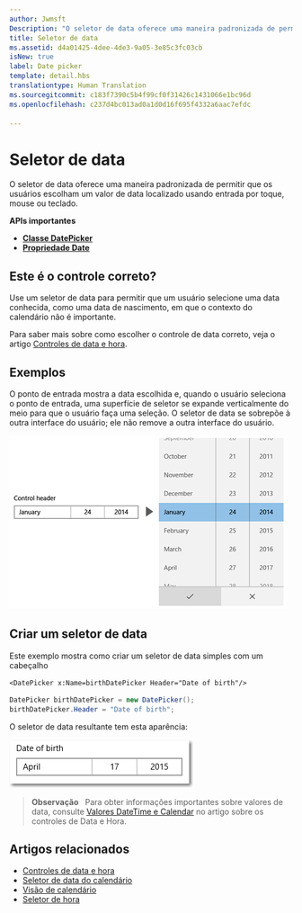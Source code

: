 ```yaml
---
author: Jwmsft
Description: "O seletor de data oferece uma maneira padronizada de permitir que os usuários escolham um valor de data localizado usando entrada por toque, mouse ou teclado."
title: Seletor de data
ms.assetid: d4a01425-4dee-4de3-9a05-3e85c3fc03cb
isNew: true
label: Date picker
template: detail.hbs
translationtype: Human Translation
ms.sourcegitcommit: c183f7390c5b4f99cf0f31426c1431066e1bc96d
ms.openlocfilehash: c237d4bc013ad0a1d0d16f695f4332a6aac7efdc

---
```


# Seletor de data

O seletor de data oferece uma maneira padronizada de permitir que os usuários escolham um valor de data localizado usando entrada por toque, mouse ou teclado. 

<span class="sidebar_heading" style="font-weight: bold;">APIs importantes</span>

-   [**Classe DatePicker**](https://msdn.microsoft.com/library/windows/apps/xaml/windows.ui.xaml.controls.datepicker.aspx)
-   [**Propriedade Date**](https://msdn.microsoft.com/library/windows/apps/xaml/windows.ui.xaml.controls.datepicker.date.aspx)

## Este é o controle correto?
Use um seletor de data para permitir que um usuário selecione uma data conhecida, como uma data de nascimento, em que o contexto do calendário não é importante.

Para saber mais sobre como escolher o controle de data correto, veja o artigo [Controles de data e hora](date-and-time.md).

## Exemplos

O ponto de entrada mostra a data escolhida e, quando o usuário seleciona o ponto de entrada, uma superfície de seletor se expande verticalmente do meio para que o usuário faça uma seleção. O seletor de data se sobrepõe à outra interface do usuário; ele não remove a outra interface do usuário.

![Exemplo da expansão do seletor de data](images/controls_datepicker_expand.png)

## Criar um seletor de data

Este exemplo mostra como criar um seletor de data simples com um cabeçalho

```xaml
<DatePicker x:Name=birthDatePicker Header="Date of birth"/>
```

```csharp
DatePicker birthDatePicker = new DatePicker();
birthDatePicker.Header = "Date of birth";
```

O seletor de data resultante tem esta aparência:

![Exemplo de seletor de data](images/date-picker-closed.png)

> **Observação**
            &nbsp;&nbsp;Para obter informações importantes sobre valores de data, consulte [Valores DateTime e Calendar](date-and-time.md#datetime-and-calendar-values) no artigo sobre os controles de Data e Hora.



## Artigos relacionados

- [Controles de data e hora](date-and-time.md)
- [Seletor de data do calendário](calendar-date-picker.md)
- [Visão de calendário](calendar-view.md)
- [Seletor de hora](time-picker.md)



<!--HONumber=Jun16_HO4-->


